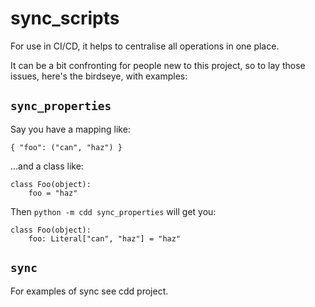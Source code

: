 sync_scripts
============

For use in CI/CD, it helps to centralise all operations in one place.

It can be a bit confronting for people new to this project, so to lay those issues, here's the birdseye, with examples:

## `sync_properties`

Say you have a mapping like:

    { "foo": ("can", "haz") }

…and a class like:

    class Foo(object):
        foo = "haz"

Then `python -m cdd sync_properties` will get you:

    class Foo(object):
        foo: Literal["can", "haz"] = "haz"

## `sync`

For examples of sync see cdd project.
